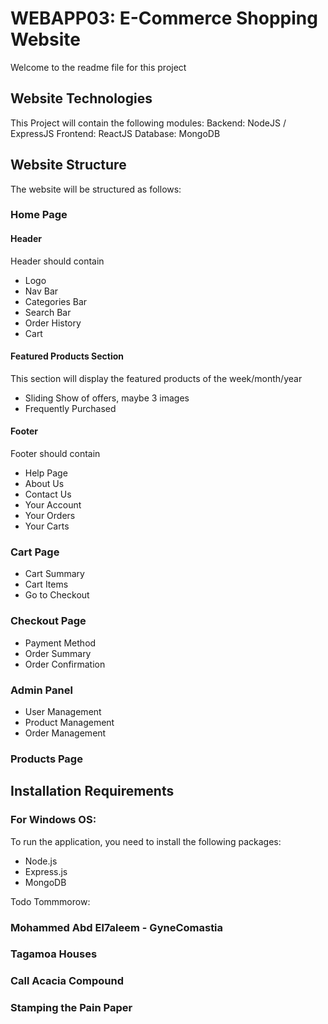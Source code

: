 # WEBAPP03: E-Commerce Shopping Website
Welcome to the readme file for this project

## Website Technologies
This Project will contain the following modules:
Backend:  NodeJS / ExpressJS
Frontend: ReactJS
Database: MongoDB

## Website Structure
The website will be structured as follows:

### Home Page
####  Header
Header should contain
- Logo
- Nav Bar
- Categories Bar
- Search Bar
- Order History
- Cart

####  Featured Products Section
This section will display the featured products of the week/month/year
- Sliding Show of offers, maybe 3 images
- Frequently Purchased

#### Footer
Footer should contain
- Help Page
- About Us
- Contact Us
- Your Account
- Your Orders
- Your Carts

### Cart Page
- Cart Summary
- Cart Items
- Go to Checkout

### Checkout Page
- Payment Method
- Order Summary
- Order Confirmation

### Admin Panel
- User Management
- Product Management
- Order Management

### Products Page


## Installation Requirements

### For Windows OS:
To run the application, you need to install the following packages:
- Node.js
- Express.js
- MongoDB










Todo Tommmorow:

### Mohammed Abd El7aleem - GyneComastia
### Tagamoa Houses
### Call Acacia Compound
### Stamping the Pain Paper


